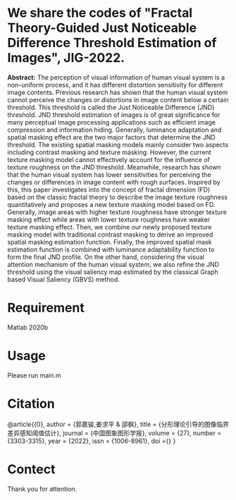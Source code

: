 # We share the codes of "Fractal Theory-Guided Just Noticeable Difference Threshold Estimation of Images", JIG-2022.

**Abstract:**
The perception of visual information of human visual system is a non-uniform process, and it has different distortion sensitivity for different image contents. Previous research has shown that the human visual system cannot perceive the changes or distortions in image content below a certain threshold. This threshold is called the Just Noticeable Difference (JND) threshold. JND threshold estimation of images is of great significance for many perceptual image processing applications such as efficient image compression and information hiding. Generally, luminance adaptation and spatial masking effect are the two major factors that determine the JND threshold. The existing spatial masking models mainly consider two aspects including contrast masking and texture masking. However, the current texture masking model cannot effectively account for the influence of texture roughness on the JND threshold. Meanwhile, research has shown that the human visual system has lower sensitivities for perceiving the changes or differences in image content with rough surfaces. Inspired by this, this paper investigates into the concept of fractal dimension (FD) based on the classic fractal theory to describe the image texture roughness quantitatively and proposes a new texture masking model based on FD. Generally, image areas with higher texture roughness have stronger texture masking effect while areas with lower texture roughness have weaker texture masking effect. Then, we combine our newly proposed texture masking model with traditional contrast masking to derive an improved spatial masking estimation function. Finally, the improved spatial mask estimation function is combined with luminance adaptability function to form the final JND profile. On the other hand, considering the visual attention mechanism of the human visual system, we also refine the JND threshold using the visual saliency map estimated by the classical Graph based Visual Saliency (GBVS) method.

# Requirement
Matlab 2020b

# Usage
Please run main.m

# Citation
@article{{0},
 author = {郭嘉骏,姜求平 &amp; 邵枫},
 title = {分形理论引导的图像临界差异感知阈值估计},
 journal = {中国图象图形学报},
 volume = {27},
 number = {3303-3315},
 year = {2022},
 issn = {1006-8961},
 doi ={}
 }

# Contect
Thank you for attention.

